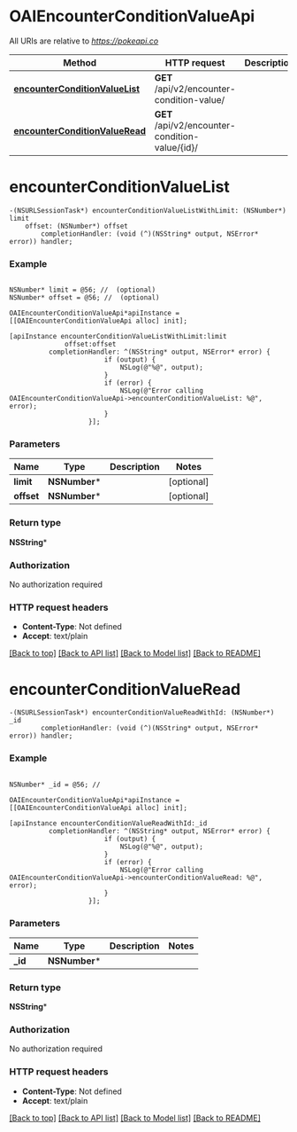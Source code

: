 # OAIEncounterConditionValueApi

All URIs are relative to *https://pokeapi.co*

Method | HTTP request | Description
------------- | ------------- | -------------
[**encounterConditionValueList**](OAIEncounterConditionValueApi.md#encounterconditionvaluelist) | **GET** /api/v2/encounter-condition-value/ | 
[**encounterConditionValueRead**](OAIEncounterConditionValueApi.md#encounterconditionvalueread) | **GET** /api/v2/encounter-condition-value/{id}/ | 


# **encounterConditionValueList**
```objc
-(NSURLSessionTask*) encounterConditionValueListWithLimit: (NSNumber*) limit
    offset: (NSNumber*) offset
        completionHandler: (void (^)(NSString* output, NSError* error)) handler;
```



### Example
```objc

NSNumber* limit = @56; //  (optional)
NSNumber* offset = @56; //  (optional)

OAIEncounterConditionValueApi*apiInstance = [[OAIEncounterConditionValueApi alloc] init];

[apiInstance encounterConditionValueListWithLimit:limit
              offset:offset
          completionHandler: ^(NSString* output, NSError* error) {
                        if (output) {
                            NSLog(@"%@", output);
                        }
                        if (error) {
                            NSLog(@"Error calling OAIEncounterConditionValueApi->encounterConditionValueList: %@", error);
                        }
                    }];
```

### Parameters

Name | Type | Description  | Notes
------------- | ------------- | ------------- | -------------
 **limit** | **NSNumber***|  | [optional] 
 **offset** | **NSNumber***|  | [optional] 

### Return type

**NSString***

### Authorization

No authorization required

### HTTP request headers

 - **Content-Type**: Not defined
 - **Accept**: text/plain

[[Back to top]](#) [[Back to API list]](../README.md#documentation-for-api-endpoints) [[Back to Model list]](../README.md#documentation-for-models) [[Back to README]](../README.md)

# **encounterConditionValueRead**
```objc
-(NSURLSessionTask*) encounterConditionValueReadWithId: (NSNumber*) _id
        completionHandler: (void (^)(NSString* output, NSError* error)) handler;
```



### Example
```objc

NSNumber* _id = @56; // 

OAIEncounterConditionValueApi*apiInstance = [[OAIEncounterConditionValueApi alloc] init];

[apiInstance encounterConditionValueReadWithId:_id
          completionHandler: ^(NSString* output, NSError* error) {
                        if (output) {
                            NSLog(@"%@", output);
                        }
                        if (error) {
                            NSLog(@"Error calling OAIEncounterConditionValueApi->encounterConditionValueRead: %@", error);
                        }
                    }];
```

### Parameters

Name | Type | Description  | Notes
------------- | ------------- | ------------- | -------------
 **_id** | **NSNumber***|  | 

### Return type

**NSString***

### Authorization

No authorization required

### HTTP request headers

 - **Content-Type**: Not defined
 - **Accept**: text/plain

[[Back to top]](#) [[Back to API list]](../README.md#documentation-for-api-endpoints) [[Back to Model list]](../README.md#documentation-for-models) [[Back to README]](../README.md)

